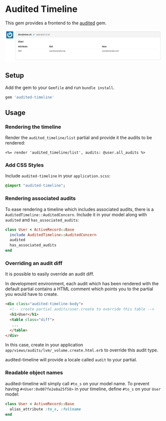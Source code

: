 # Audited Timeline

This gem provides a frontend to the [audited](https://github.com/collectiveidea/audited) gem.

![Screenshot](https://raw.githubusercontent.com/ninech/audited-timeline/master/images/screenshot.png?token=AAHmGTc4OGjO-QUvWWENxW-aR7QQu0Q2ks5VYuTjwA%3D%3D)

## Setup

Add the gem to your `Gemfile` and run `bundle install`.

```ruby
gem 'audited-timeline'
```

## Usage

### Rendering the timeline

Render the `audited_timeline/list` partial and provide it the audits to be
rendered:

```erb
<%= render 'audited_timeline/list', audits: @user.all_audits %>
```

### Add CSS Styles

Include `audited-timeline` in your `application.scss`:

```sass
@import "audited-timeline";
```

### Rendering associated audits

To ease rendering a timeline which includes associated audits, there is a
`AuditedTimeline::AuditedConcern`. Include it in your model along with `audited` and
`has_associated_audits`:

```ruby
class User < ActiveRecord::Base
  include AuditedTimeline::AuditedConcern
  audited
  has_associated_audits
end
```

### Overriding an audit diff

It is possible to easily override an audit diff.

In development environment, each audit which has been rendered with the default
partial contains a HTML comment which points you to the partial you would have
to create.

```html
<div class="audited-timeline-body">
  <!-- create partial audits/user.create to override this table -->
  <h1>User</h1>
  <table class="diff">
   ...
  </table>
</div>
```

In this case, create in your application `app/views/audits/lvm/_volume.create.html.erb`
to override this audit type.

audited-timeline will provide a locale called `audit` to your partial.

### Readable object names

audited-timeline will simply call `#to_s` on your model name. To prevent having
`#<User:0x007fe2e8a25f58>` in your timeline, define `#to_s` on your `User`
model:

```ruby
class User < ActiveRecord::Base
  alias_attribute :to_s, :fullname
end
```
